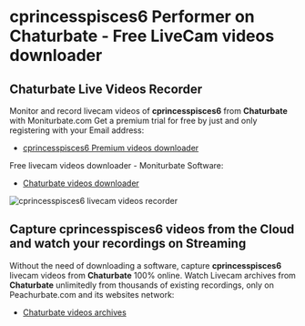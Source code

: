 # cprincesspisces6 Performer on Chaturbate - Free LiveCam videos downloader

## Chaturbate Live Videos Recorder

Monitor and record livecam videos of **cprincesspisces6** from **Chaturbate** with Moniturbate.com
Get a premium trial for free by just and only registering with your Email address:
* [cprincesspisces6 Premium videos downloader](https://moniturbate.com/request-demo-licence-key.html)

Free livecam videos downloader - Moniturbate Software:
* [Chaturbate videos downloader](https://moniturbate.com/moniturbate-download-software.html)

![cprincesspisces6 livecam videos recorder](https://peachurnet.com/templates/moniturbate-software.png)


## Capture cprincesspisces6 videos from the Cloud and watch your recordings on Streaming

Without the need of downloading a software, capture **cprincesspisces6** livecam videos from **Chaturbate** 100% online.
Watch Livecam archives from **Chaturbate** unlimitedly from thousands of existing recordings, only on Peachurbate.com and its websites network:
* [Chaturbate videos archives](https://peachurnet.com/)